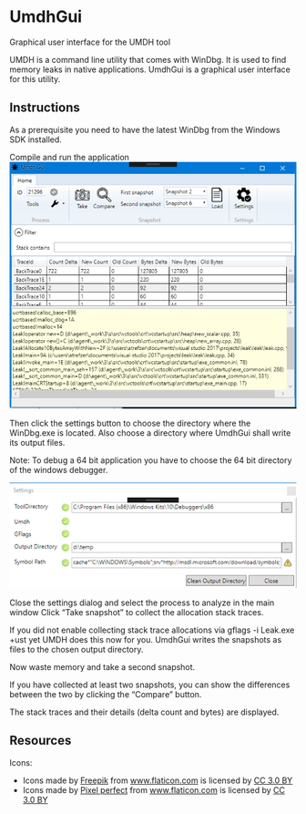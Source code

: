 # UmdhGui
Graphical user interface for the UMDH tool

UMDH is a command line utility that comes with WinDbg. It is used to find memory leaks in native applications.
UmdhGui is a graphical user interface for this utility.

## Instructions

As a prerequisite you need to have the latest WinDbg from the Windows SDK installed.

Compile and run the application
![Main Window](ScreenShots/main.PNG)

Then click the settings button to choose the directory where the WinDbg.exe is located. 
Also choose a directory where UmdhGui shall write its output files.

Note: To debug a 64 bit application you have to choose the 64 bit directory of the windows debugger.

![Settings](ScreenShots/Settings.PNG)

Close the settings dialog and select the process to analyze in the main window
Click “Take snapshot” to collect the allocation stack traces.

If you did not enable collecting stack trace allocations via gflags -i Leak.exe +ust yet UMDH does this now for you.
UmdhGui writes the snapshots as files to the chosen output directory.


Now waste memory and take a second snapshot.

If you have collected at least two snapshots, you can show the differences between the two by clicking the “Compare” button.

The stack traces and their details (delta count and bytes) are displayed.

## Resources

Icons:

<ul>
  
 <li>
<div>Icons made by <a href="https://www.freepik.com/" title="Freepik">Freepik</a> from <a href="https://www.flaticon.com/" 			    title="Flaticon">www.flaticon.com</a> is licensed by <a href="http://creativecommons.org/licenses/by/3.0/" 			    title="Creative Commons BY 3.0" target="_blank">CC 3.0 BY</a></div>
</li>
<li>
<div>Icons made by <a href="https://www.flaticon.com/authors/pixel-perfect" title="Pixel perfect">Pixel perfect</a> from <a href="https://www.flaticon.com/" 			    title="Flaticon">www.flaticon.com</a> is licensed by <a href="http://creativecommons.org/licenses/by/3.0/" 			    title="Creative Commons BY 3.0" target="_blank">CC 3.0 BY</a></div>
  </li>

</ul>
